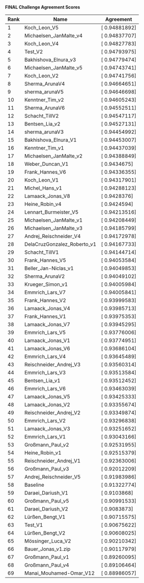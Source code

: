 **FINAL Challenge Agreement Scores**



|Rank|Name|Agreement|
|----|-----|---|
|1|Koch_Leon_V5|[ 0.94881892]|
|2|Michaelsen_JanMalte_v4|[ 0.94837707]|
|3|Koch_Leon_V4|[ 0.94827783]|
|4|Test_V2|[ 0.94793975]|
|5|Bakhishova_Elnura_v3|[ 0.94779474]|
|6|Michaelsen_JanMalte_v5|[ 0.94743741]|
|7|Koch_Leon_V2|[ 0.94741756]|
|8|Sherma_ArunaV4|[ 0.94664651]|
|9|sherma_arunaV5|[ 0.94646698]|
|10|Kenntner_Tim_v2|[ 0.94605243]|
|11|Sherma_ArunaV6|[ 0.94552511]|
|12|Schacht_TillV2|[ 0.94547117]|
|13|Bentsen_Lia_v2|[ 0.94527131]|
|14|sherma_arunaV3|[ 0.94454992]|
|15|Bakhishova_Elnura_V1|[ 0.94453007]|
|16|Kenntner_Tim_v1|[ 0.94437039]|
|17|Michaelsen_JanMalte_v2|[ 0.94388849]|
|18|Weber_Duncan_V1|[ 0.9434675]|
|19|Frank_Hannes_V6|[ 0.94336355]|
|20|Koch_Leon_V1|[ 0.94317901]|
|21|Michel_Hans_v1|[ 0.94288123]|
|22|Lamaack_Jonas_V8|[ 0.9428376]|
|23|Heine_Robin_v4|[ 0.9424594]|
|24|Lennart_Burmeister_V5|[ 0.94213516]|
|25|Michaelsen_JanMalte_v1|[ 0.94208449]|
|26|Michaelsen_JanMalte_v3|[ 0.94185799]|
|27|Andrej_Reischneider_V4|[ 0.94172978]|
|28|DelaCruzGonzalez_Roberto_v1|[ 0.94167733]|
|29|Schacht_TillV1|[ 0.94144714]|
|30|Frank_Hannes_V5|[ 0.94053584]|
|31|Beller_Jan-Niclas_v1|[ 0.94049853]|
|32|Sherma_ArunaV2|[ 0.94049102]|
|33|Krueger_Simon_v1|[ 0.94005984]|
|34|Emmrich_Lars_V7|[ 0.94005841]|
|35|Frank_Hannes_V2|[ 0.93999583]|
|36|Lamaack_Jonas_V4|[ 0.93985713]|
|37|Frank_Hannes_V1|[ 0.93975353]|
|38|Lamaack_Jonas_V7|[ 0.93945295]|
|39|Emmrich_Lars_V5|[ 0.93776006]|
|40|Lamaack_Jonas_V1|[ 0.93774951]|
|41|Lamaack_Jonas_V6|[ 0.93686104]|
|42|Emmrich_Lars_V4|[ 0.93645489]|
|43|Reischneider_Andrej_V3|[ 0.93560314]|
|44|Emmrich_Lars_V3|[ 0.93513584]|
|45|Bentsen_Lia_v1|[ 0.93512452]|
|46|Emmrich_Lars_V6|[ 0.93463039]|
|47|Lamaack_Jonas_V5|[ 0.93425333]|
|48|Lamaack_Jonas_V2|[ 0.93355674]|
|49|Reischneider_Andrej_V2|[ 0.93349874]|
|50|Emmrich_Lars_V2|[ 0.93296838]|
|51|Lamaack_Jonas_V3|[ 0.93251652]|
|52|Emmrich_Lars_V1|[ 0.93043166]|
|53|Großmann_Paul_v2|[ 0.92531955]|
|54|Heine_Robin_v1|[ 0.92515379]|
|55|Reischneider_Andrej_V1|[ 0.92363006]|
|56|Großmann_Paul_v3|[ 0.92012209]|
|57|Andrej_Reischneider_V5|[ 0.91983986]|
|58|Baseline|[ 0.91322774]|
|59|Daraei_Dariush_V1|[ 0.9103868]|
|60|Großmann_Paul_v5|[ 0.90991533]|
|61|Daraei_Dariush_V2|[ 0.9083873]|
|62|Lürßen_Bengt_V1|[ 0.90715575]|
|63|Test_V1|[ 0.90675622]|
|64|Lürßen_Bengt_V2|[ 0.90608025]|
|65|Mössinger_Luca_V2|[ 0.90210342]|
|66|Bauer_Jonas_v1.zip|[ 0.90117979]|
|67|Großmann_Paul_v1|[ 0.89260095]|
|68|Großmann_Paul_v4|[ 0.89106464]|
|69|Manai_Mouhamed-Omar_V12|[ 0.88986057]|
